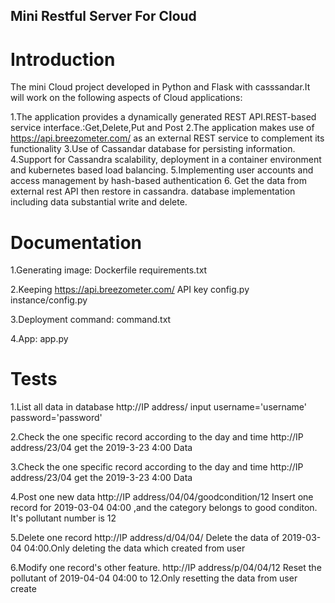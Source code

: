 ## Mini Restful Server For Cloud
# Introduction

The mini Cloud project  developed in Python and Flask with casssandar.It will work on the following aspects of Cloud applications:

1.The application provides a dynamically generated REST API.REST-based service interface.:Get,Delete,Put and Post
2.The application makes use of https://api.breezometer.com/ as an external REST service to complement its functionality
3.Use of Cassandar database for persisting information.
4.Support for Cassandra scalability, deployment in a container environment and  kubernetes based load balancing.
5.Implementing user accounts and access management by hash-based authentication
6. Get the data from external rest API then restore in cassandra. database implementation including data substantial write and delete.

# Documentation

1.Generating image:
	Dockerfile
	requirements.txt

2.Keeping https://api.breezometer.com/ API key
	config.py
	instance/config.py

3.Deployment command:
	command.txt

4.App:
	app.py

# Tests
1.List all data in database
http://IP address/
input 
username='username'
password='password'

2.Check the one specific record according to the day and time
http://IP address/23/04
get the 2019-3-23 4:00 Data

3.Check the one specific record according to the day and time
http://IP address/23/04
get the 2019-3-23 4:00 Data

4.Post one new data
http://IP address/04/04/goodcondition/12
Insert one record for 2019-03-04 04:00 ,and the category belongs to good conditon. It's pollutant number is 12

5.Delete one record 
http://IP address/d/04/04/
Delete the data of 2019-03-04 04:00.Only deleting the data which created from user

6.Modify one record's other feature.
http://IP address/p/04/04/12
Reset the pollutant of 2019-04-04 04:00 to 12.Only resetting the data from user create


